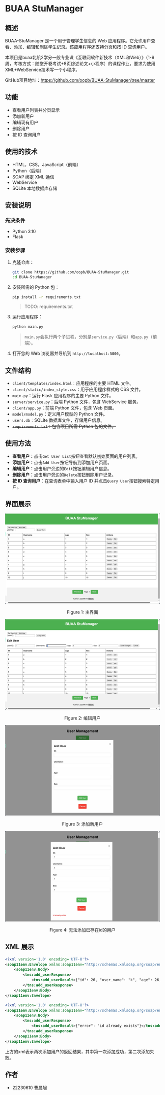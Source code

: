 # BUAA StuManager

## 概述

BUAA-StuManager 是一个用于管理学生信息的 Web 应用程序。它允许用户查看、添加、编辑和删除学生记录。该应用程序还支持分页和按 ID
查询用户。

本项目是buaa北航2学分一般专业课《互联网软件新技术（XML和Web）》（1-9周，考核方式：随堂开卷考试+8页综述论文+小程序）的课程作业，要求为使用XML+WebService技术写一个小程序。

GitHub项目地址：https://github.com/oopb/BUAA-StuManager/tree/master

## 功能

- 查看用户列表并分页显示
- 添加新用户
- 编辑现有用户
- 删除用户
- 按 ID 查询用户

## 使用的技术

- HTML，CSS，JavaScript（前端）
- Python（后端）
- SOAP 绑定 XML 通信
- WebService
- SQLite 本地数据库存储

## 安装说明

### 先决条件

- Python 3.10
- Flask

### 安装步骤

1. 克隆仓库：
    ```sh
    git clone https://github.com/oopb/BUAA-StuManager.git
    cd BUAA-StuManager
    ```

2. 安装所需的 Python 包：
    ```sh
    pip install -r requirements.txt
    ```
   > TODO: requirements.txt

3. 运行应用程序：
    ```sh
    python main.py
    ```
   > `main.py`会执行两个子进程，分别是`service.py`（后端）和`app.py`（前端）。

4. 打开您的 Web 浏览器并导航到 `http://localhost:5000`。

## 文件结构

- `client/templates/index.html`：应用程序的主要 HTML 文件。
- `client/static/index_style.css`：用于应用程序样式的 CSS 文件。
- `main.py`：运行 Flask 应用程序的主要 Python 文件。
- `server/service.py`：后端 Python 文件，包含 WebService 服务。
- `client/app.py`：前端 Python 文件，包含 Web 页面。
- `model/model.py`：定义用户模型的 Python 文件。
- `users.db`：SQLite 数据库文件，存储用户信息。
- ~~`requirements.txt`：包含项目所需 Python 包的文件。~~

## 使用方法

- **查看用户**：点击`Get User List`按钮查看默认初始页面的用户列表。
- **添加用户**：点击`Add User`按钮导航到添加用户页面。
- **编辑用户**：点击用户旁边的`Edit`按钮编辑用户信息。
- **删除用户**：点击用户旁边的`Delete`按钮删除用户记录。
- **按 ID 查询用户**：在查询表单中输入用户 ID 并点击`Query User`按钮搜索特定用户。

## 界面展示

![主界面](./md_asserts/index.png "index.png")

<p align="center">Figure 1: 主界面</p>

![编辑用户](./md_asserts/edit_user.png "edit_user.png")

<p align="center">Figure 2: 编辑用户</p>

![添加新用户](./md_asserts/add_user.png "add_user.png")

<p align="center">Figure 3: 添加新用户</p>

![添加新用户失败](./md_asserts/id_already_exists.png "id_already_exists.png")

<p align="center">Figure 4: 无法添加已存在id的用户</p>

## XML 展示

```xml
<?xml version='1.0' encoding='UTF-8'?>
<soap11env:Envelope xmlns:soap11env="http://schemas.xmlsoap.org/soap/envelope/" xmlns:tns="PyWebService2">
    <soap11env:Body>
        <tns:add_userResponse>
            <tns:add_userResult>{"id": 26, "user_name": "k", "age": 26, "sex": 26}</tns:add_userResult>
        </tns:add_userResponse>
    </soap11env:Body>
</soap11env:Envelope>
```

```xml
<?xml version='1.0' encoding='UTF-8'?>
<soap11env:Envelope xmlns:soap11env="http://schemas.xmlsoap.org/soap/envelope/" xmlns:tns="PyWebService2">
    <soap11env:Body>
        <tns:add_userResponse>
            <tns:add_userResult>{"error": "id already exists"}</tns:add_userResult>
        </tns:add_userResponse>
    </soap11env:Body>
</soap11env:Envelope>
```

上方的xml表示两次添加用户的返回结果，其中第一次添加成功，第二次添加失败。

## 作者

- 22230610 曹晨旭
